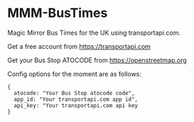 # MMM-BusTimes
Magic Mirror Bus Times for the UK using transportapi.com.

Get a free account from https://transportapi.com

Get your Bus Stop ATOCODE from https://openstreetmap.org

Config options for the moment are as follows:
````
{
  atocode: "Your Bus Stop atocode code",
  app_id: "Your transportapi.com app id",
  api_key: "Your transportapi.com api key
}

````
